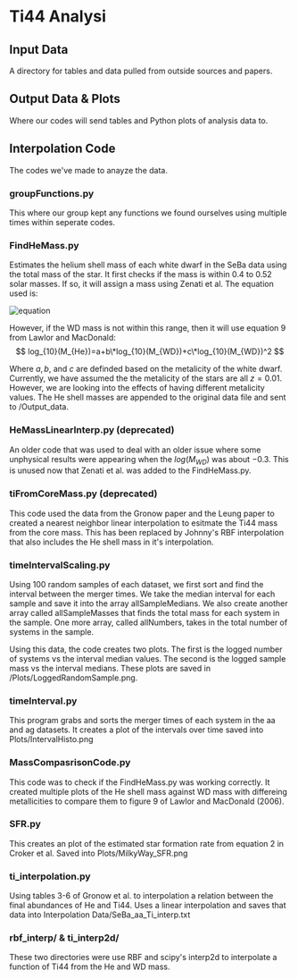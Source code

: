 # Ti44 Analysi

## Input Data
A directory for tables and data pulled from outside sources and papers.

## Output Data & Plots
Where our codes will send tables and Python plots of analysis data to.

## Interpolation Code
The codes we've made to anayze the data.

### groupFunctions.py
This where our group kept any functions we found ourselves using multiple times within seperate codes.


### FindHeMass.py
Estimates the helium shell mass of each white dwarf in the SeBa data using the total mass of the star. It first checks if the mass is within 0.4 to 0.52 solar masses. If so, it will assign a mass using Zenati et al. The equation used is: 

![equation](https://latex.codecogs.com/svg.image?M_{He}=0.28-0.39M_{WD})

However, if the WD mass is not within this range, then it will use equation 9 from Lawlor and MacDonald:
$$
log_{10}(M_{He})=a+b\*log_{10}(M_{WD})+c\*log_{10}(M_{WD})^2
$$

Where $a,b,$ and $c$ are definded based on the metalicity of the white dwarf. Currently, we have assumed the the metalicity of the stars are all $z=0.01$. However, we are looking into the effects of having different metalicity values. The He shell masses are appended to the original data file and sent to /Output\_data.

### HeMassLinearInterp.py (deprecated)

An older code that was used to deal with an older issue where some unphysical results were appearing when the $log(M_{WD})$ was about $-0.3$. This is unused now that Zenati et al. was added to the FindHeMass.py.


### tiFromCoreMass.py (deprecated)

This code used the data from the Gronow paper and the Leung paper to created a nearest neighbor linear interpolation to esitmate the Ti44 mass from the core mass. This has been replaced by Johnny's RBF interpolation that also includes the He shell mass in it's interpolation.


### timeIntervalScaling.py

Using 100 random samples of each dataset, we first sort and find the interval between the merger times. We take the median interval for each sample and save it into the array allSampleMedians. We also create another array called allSampleMasses that finds the total mass for each system in the sample. One more array, called allNumbers, takes in the total number of systems in the sample.

Using this data, the code creates two plots. The first is the logged number of systems vs the interval median values. The second is the logged sample mass vs the interval medians. These plots are saved in /Plots/LoggedRandomSample.png.

### timeInterval.py

This program grabs and sorts the merger times of each system in the aa and ag datasets. It creates a plot of the intervals over time saved into Plots/IntervalHisto.png

### MassCompasrisonCode.py

This code was to check if the FindHeMass.py was working correctly. It created multiple plots of the He shell mass against WD mass with differeing metallicities to compare them to figure 9 of Lawlor and MacDonald (2006).

### SFR.py

This creates an plot of the estimated star formation rate from equation 2 in Croker et al. Saved into Plots/MilkyWay\_SFR.png

### ti\_interpolation.py 

Using tables 3-6 of Gronow et al. to interpolation a relation between the final abundances of He and Ti44. Uses a linear interpolation and saves that data into Interpolation Data/SeBa\_aa\_Ti\_interp.txt

### rbf\_interp/ & ti\_interp2d/

These two directories were use RBF and scipy's interp2d to interpolate a function of Ti44 from the He and WD mass.



